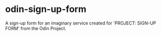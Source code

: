 # odin-sign-up-form
A sign-up form for an imaginary service created for 'PROJECT: SIGN-UP FORM' from the Odin Project.
